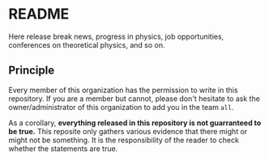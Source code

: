 # README
Here release break news, progress in physics, job opportunities, conferences on theoretical physics, and so on.

## Principle
Every member of this organization has the permission to write in this repository.  If you are a member but cannot,
please don't hesitate to ask the owner/administrator of this organization to add you in the team `all`.

As a corollary, **everything released in this repository is not guarranteed to be true.**  This reposite only gathers
various evidence that there might or might not be something.  It is the responsibility of the reader to check whether
the statements are true.
